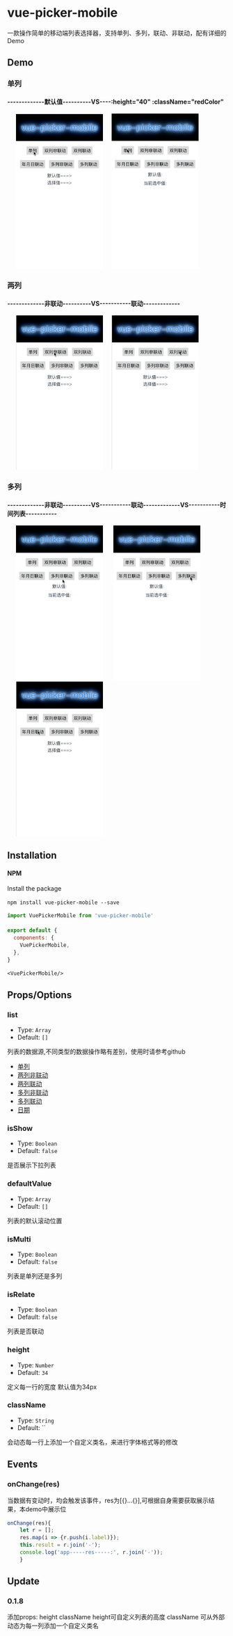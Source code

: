 # vue-picker-mobile
一款操作简单的移动端列表选择器，支持单列、多列，联动、非联动，配有详细的Demo

## Demo
### 单列 
#### -------------默认值----------VS----:height="40" :className="redColor"
<img src='./src/assets/s1.gif' width="200px" hspace="20" /><img src='./src/assets/s2.gif' width="200px"/>

### 两列
#### -------------非联动----------VS-----------联动-------------
<img src='./src/assets/d1.gif' width="200px" hspace="20"/><img src='./src/assets/d2.gif' width="200px"/>


### 多列
#### -------------非联动----------VS-----------联动-------------VS-----------时间列表-----------
<img src='./src/assets/m1.gif' width="200px" hspace="20"/> <img src='./src/assets/m2.gif' width="200px"/><img src='./src/assets/d.gif' width="200px" hspace="20"/>

## Installation

#### NPM
Install the package

`npm install vue-picker-mobile --save`

```javascript
import VuePickerMobile from 'vue-picker-mobile'

export default {
  components: {
    VuePickerMobile,
  },
}
```
`<VuePickerMobile/>`


## Props/Options

### list

- Type: `Array`
- Default: `[]`

列表的数据源,不同类型的数据操作略有差别，使用时请参考github
  + [单列](https://github.com/xml00007/vue-picker-mobile/blob/master/src/data/single.js)
  + [两列非联动](https://github.com/xml00007/vue-picker-mobile/blob/master/src/data/double1.js)
  + [两列联动](https://github.com/xml00007/vue-picker-mobile/blob/master/src/data/double2.js)
  + [多列非联动](https://github.com/xml00007/vue-picker-mobile/blob/master/src/data/multiple1.js)
  + [多列联动](https://github.com/xml00007/vue-picker-mobile/blob/master/src/data/multiple2.js)
  + [日期](https://github.com/xml00007/vue-picker-mobile/blob/master/src/data/date.js)

### isShow

- Type: `Boolean` 
- Default: `false`

是否展示下拉列表

### defaultValue

- Type: `Array` 
- Default: `[]`

列表的默认滚动位置

### isMulti

- Type: `Boolean` 
- Default: `false`

列表是单列还是多列

### isRelate

- Type: `Boolean` 
- Default: `false`

列表是否联动

### height

- Type: `Number` 
- Default: `34`

定义每一行的宽度 默认值为34px

### className

- Type: `String` 
- Default: ``

会动态每一行上添加一个自定义类名，来进行字体格式等的修改

## Events
    
### onChange(res) 
当数据有变动时，均会触发该事件，res为[{}...{}],可根据自身需要获取展示结果，本demo中展示位
```javascript
onChange(res){
    let r = [];
    res.map(i => {r.push(i.label)});
    this.result = r.join('-');
    console.log('app-----res-----:', r.join('-'));
    }
```

## Update
### 0.1.8
添加props: height className
height可自定义列表的高度
className 可从外部动态为每一列添加一个自定义类名

